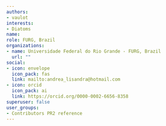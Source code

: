 ```yaml
---
authors:
- vaulot
interests:
- Diatoms
name: 
role: FURG, Brazil
organizations:
- name: Universidade Federal do Rio Grande - FURG, Brazil
  url: ""
social:
- icon: envelope
  icon_pack: fas
  link: mailto:andrea_lisandra@hotmail.com
- icon: orcid
  icon_pack: ai
  link: https://orcid.org/0000-0002-6656-8358
superuser: false
user_groups:
- Contributors PR2 reference
---
```

